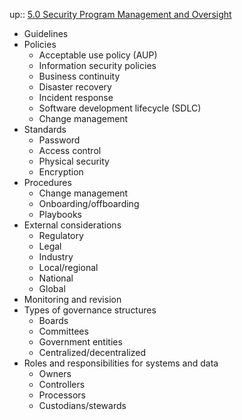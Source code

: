 up:: [5.0 Security Program Management and Oversight](5.0%20Security%20Program%20Management%20and%20Oversight.md)

-  Guidelines 
- Policies
	- Acceptable use policy (AUP)
	- Information security policies
	- Business continuity
	- Disaster recovery
	- Incident response
	- Software development lifecycle (SDLC) 
	- Change management 
- Standards 
	- Password 
	- Access control 
	- Physical security
	- Encryption 
- Procedures
	- Change management
	- Onboarding/offboarding
	- Playbooks 
- External considerations
	- Regulatory
	- Legal
	- Industry 
	- Local/regional 
	- National 
	- Global 
- Monitoring and revision 
- Types of governance structures 
	- Boards 
	- Committees 
	- Government entities 
	- Centralized/decentralized 
- Roles and responsibilities for systems and data 
	- Owners 
	- Controllers 
	- Processors 
	- Custodians/stewards